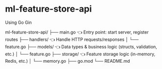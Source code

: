 # ml-feature-store-api
Using Go Gin

ml-feature-store-api/
├── main.go               👈 Entry point: start server, register routes
├── handlers/             👈 Handle HTTP requests/responses
│   └── feature.go
├── models/               👈 Data types & business logic (structs, validation, etc.)
│   └── feature.go
├── storage/              👈 Feature storage logic (in-memory, Redis, etc.)
│   └── memory.go
├── go.mod
└── README.md
